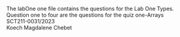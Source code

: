 The labOne one file contains the questions for the Lab One Types.   
Question one to four are the questions for the quiz one-Arrays                     
SCT211-0031/2023                  
Koech Magdalene Chebet 
